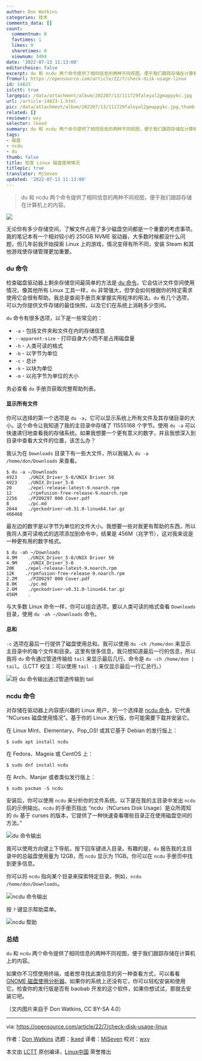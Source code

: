 ```yaml
---
author: Don Watkins
categories: 技术
comments_data: []
count:
  commentnum: 0
  favtimes: 1
  likes: 0
  sharetimes: 0
  viewnum: 3404
date: '2022-07-13 11:13:00'
editorchoice: false
excerpt: du 和 ncdu 两个命令提供了相同信息的两种不同视图，便于我们跟踪存储在计算机上的内容。
fromurl: https://opensource.com/article/22/7/check-disk-usage-linux
id: 14823
islctt: true
largepic: /data/attachment/album/202207/13/111729faleyal2gmappykc.jpg
url: /article-14823-1.html
pic: /data/attachment/album/202207/13/111729faleyal2gmappykc.jpg.thumb.jpg
related: []
reviewer: wxy
selector: lkxed
summary: du 和 ncdu 两个命令提供了相同信息的两种不同视图，便于我们跟踪存储在计算机上的内容。
tags:
- 磁盘
- ncdu
- du
thumb: false
title: 检查 Linux 磁盘使用情况
titlepic: true
translator: MjSeven
updated: '2022-07-13 11:13:00'
---
```



> 
> du 和 ncdu 两个命令提供了相同信息的两种不同视图，便于我们跟踪存储在计算机上的内容。
> 
> 
> 


![](/data/attachment/album/202207/13/111729faleyal2gmappykc.jpg)


无论你有多少存储空间，了解文件占用了多少磁盘空间都是一个重要的考虑事项。我的笔记本有一个相对较小的 250GB NVME 驱动器，大多数时候都没什么问题，但几年前我开始探索 Linux 上的游戏，情况变得有所不同，安装 Steam 和其他游戏使存储管理更加重要。


### du 命令


检查磁盘驱动器上剩余存储空间最简单的方法是 [du 命令](https://opensource.com/article/21/7/check-disk-space-linux-du)。它会估计文件空间使用情况，像其他所有 Linux 工具一样，`du` 非常强大，但学会如何根据你的特定需求使用它会很有帮助。我总是查阅手册页来掌握实用程序的用法。`du` 有几个选项，可以为你提供文件存储的最佳快照，以及它们在系统上消耗多少空间。


`du` 命令有很多选项，以下是一些常见的：


* `-a` - 包括文件夹和文件在内的存储信息
* `--apparent-size` - 打印自身大小而不是占用磁盘量
* `-h` - 人类可读的格式
* `-b` - 以字节为单位
* `-c` - 总计
* `-k` - 以块为单位
* `-m` - 以兆字节为单位的大小


务必查看 `du` 手册页获取完整帮助列表。


#### 显示所有文件


你可以选择的第一个选项是 `du -a`，它可以显示系统上所有文件及其存储目录的大小。这个命令让我知道了我的主目录中存储了 11555168 个字节。使用 `du -a` 可以快速递归地查看我的存储系统。如果我想要一个更有意义的数字，并且我想深入到目录中查看大文件的位置，该怎么办？


我认为在 `Downloads` 目录下有一些大文件，所以我输入 `du -a /home/don/Downloads` 来查看。



```
$ du -a ~/Downloads
4923    ./UNIX_Driver_5-0/UNIX Driver 50
4923    ./UNIX_Driver_5-0
20      ./epel-release-latest-9.noarch.rpm
12      ./rpmfusion-free-release-9.noarch.rpm
2256    ./PZO9297 000 Cover.pdf
8       ./pc.md
2644    ./geckodriver-v0.31.0-linux64.tar.gz
466468

```

最左边的数字是以字节为单位的文件大小。我想要一些对我更有帮助的东西，所以我将人类可读格式的选项添加到命令中，结果是 456M（兆字节），这对我来说是一种更有用的数字格式。



```
$ du -ah ~/Downloads
4.9M    ./UNIX_Driver_5-0/UNIX Driver 50
4.9M    ./UNIX_Driver_5-0
20K    ./epel-release-latest-9.noarch.rpm
12K    ./rpmfusion-free-release-9.noarch.rpm
2.2M    ./PZO9297 000 Cover.pdf
8.0K    ./pc.md
2.6M    ./geckodriver-v0.31.0-linux64.tar.gz
456M    .

```

与大多数 Linux 命令一样，你可以组合选项，要以人类可读的格式查看 `Downloads` 目录，使用 `du -ah ~/Downloads` 命令。


#### 总和


`-c` 选项在最后一行提供了磁盘使用总和。我可以使用 `du -ch /home/don` 来显示主目录中的每个文件和目录。这里有很多信息，我只想知道最后一行的信息，所以我将 `du` 命令通过管道传输给 `tail` 来显示最后几行。命令是 `du -ch /home/don | tail`。（LCTT 校注：可以使用 `tail -1` 来仅显示最后一行汇总行。）


![将 du 命令输出通过管道传输到 tail](/data/attachment/album/202207/13/111323rfen3w3mwcyw7xfe.png)


### ncdu 命令


对存储在驱动器上内容感兴趣的 Linux 用户，另一个选择是 [ncdu 命令](https://opensource.com/article/21/8/ncdu-check-free-disk-space-linux)，它代表 “NCurses 磁盘使用情况”。基于你的 Linux 发行版，你可能需要下载并安装它。


在 Linux Mint、Elementary、Pop\_OS! 或其它基于 Debian 的发行版上：



```
$ sudo apt install ncdu

```

在 Fedora、Mageia 或 CentOS 上：



```
$ sudo dnf install ncdu

```

在 Arch、Manjar 或者类似发行版上：



```
$ sudo pacman -S ncdu

```

安装后，你可以使用 `ncdu` 来分析你的文件系统。以下是在我的主目录中发出 `ncdu` 后的示例输出。`ncdu` 的手册页指出 “ncdu（NCurses Disk Usage）是众所周知的 `du` 基于 curses 的版本，它提供了一种快速查看哪些目录正在使用磁盘空间的方法。”


![du 命令输出](/data/attachment/album/202207/13/111323a22uo7k0tikoyskk.png)


我可以使用方向键上下导航，按下回车键进入目录。有趣的是，`du` 报告我的主目录中的总磁盘使用量为 12GB，而 `ncdu` 显示为 11GB。你可以在 `ncdu` 手册页中找到更多信息。


你可以将 `ncdu` 指向某个目录来探索特定目录。例如，`ncdu /home/don/Downloads`。


![ncdu 命令输出](/data/attachment/album/202207/13/111323ao1o56o6vl031nuv.png)


按 `?` 键显示帮助菜单。


![ncdu 帮助](/data/attachment/album/202207/13/111323jt3tff2ta4mtfquq.png)


### 总结


`du` 和 `ncdu` 两个命令提供了相同信息的两种不同视图，便于我们跟踪存储在计算机上的内容。


如果你不习惯使用终端，或者想寻找此类信息的另一种查看方式，可以看看 [GNOME 磁盘使用分析器](https://help.gnome.org/users/baobab/stable/)。如果你的系统上还没有它，你可以轻松安装和使用它。检查你的发行版是否有 baobab 开发的这个软件，如果你想试试，那就去安装它吧。


（文内图片来自于 Don Watkins, CC BY-SA 4.0）




---


via: <https://opensource.com/article/22/7/check-disk-usage-linux>


作者：[Don Watkins](https://opensource.com/users/don-watkins) 选题：[lkxed](https://github.com/lkxed) 译者：[MjSeven](https://github.com/MjSeven) 校对：[wxy](https://github.com/wxy)


本文由 [LCTT](https://github.com/LCTT/TranslateProject) 原创编译，[Linux中国](https://linux.cn/) 荣誉推出